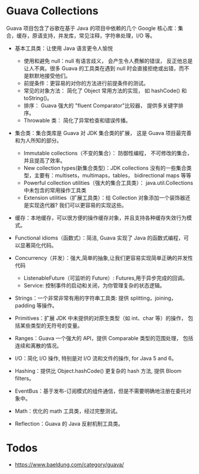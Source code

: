# Guava Collections

Guava 项目包含了谷歌在基于 Java 的项目中依赖的几个 Google 核心库：集合，缓存，原语支持，并发库，常见注释，字符串处理，I/O 等。

- 基本工具类：让使用 Java 语言更令人愉悦

  - 使用和避免 null：null 有语言歧义， 会产生令人费解的错误， 反正他总是让人不爽。很多 Guava 的工具类在遇到 null 时会直接拒绝或出错，而不是默默地接受他们。
  - 前提条件：更容易的对你的方法进行前提条件的测试。
  - 常见的对象方法： 简化了 Object 常用方法的实现， 如 hashCode() 和 toString()。
  - 排序： Guava 强大的 "fluent Comparator"比较器， 提供多关键字排序。
  - Throwable 类： 简化了异常检查和错误传播。

- 集合类：集合类库是 Guava 对 JDK 集合类的扩展， 这是 Guava 项目最完善和为人所知的部分。

  - Immutable collections（不变的集合）： 防御性编程， 不可修改的集合，并且提高了效率。
  - New collection types(新集合类型)：JDK collections 没有的一些集合类型，主要有：multisets，multimaps，tables， bidirectional maps 等等
  - Powerful collection utilities（强大的集合工具类）： java.util.Collections 中未包含的常用操作工具类
  - Extension utilities（扩展工具类）：给 Collection 对象添加一个装饰器还是实现迭代器? 我们可以更容易的实现这些。

- 缓存：本地缓存，可以很方便的操作缓存对象，并且支持各种缓存失效行为模式。

- Functional idioms（函数式）：简洁, Guava 实现了 Java 的函数式编程，可以显著简化代码。

- Concurrency（并发）：强大,简单的抽象,让我们更容易实现简单正确的并发性代码

  - ListenableFuture（可监听的 Future）: Futures,用于异步完成的回调。
  - Service: 控制事件的启动和关闭，为你管理复杂的状态逻辑。

- Strings：一个非常非常有用的字符串工具类: 提供 splitting，joining， padding 等操作。

- Primitives：扩展 JDK 中未提供的对原生类型（如 int、char 等）的操作， 包括某些类型的无符号的变量。

- Ranges：Guava 一个强大的 API，提供 Comparable 类型的范围处理， 包括连续和离散的情况。

- I/O：简化 I/O 操作, 特别是对 I/O 流和文件的操作, for Java 5 and 6。

- Hashing：提供比 Object.hashCode() 更复杂的 hash 方法, 提供 Bloom filters。

- EventBus：基于发布-订阅模式的组件通信，但是不需要明确地注册在委托对象中。

- Math：优化的 math 工具类，经过完整测试。

- Reflection：Guava 的 Java 反射机制工具类。

# Todos

- https://www.baeldung.com/category/guava/
